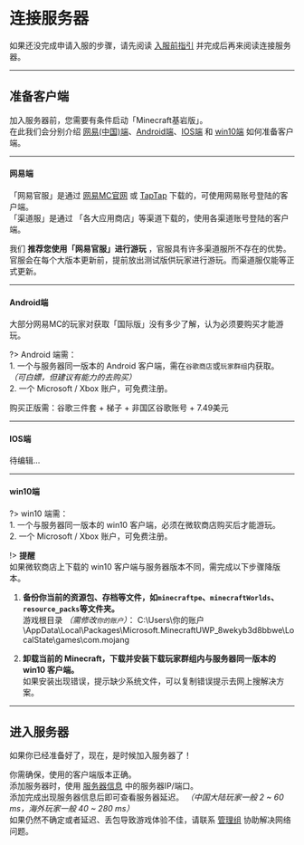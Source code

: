 <!-- guide/link -->

# 连接服务器

如果还没完成申请入服的步骤，请先阅读 [入服前指引](guide/apply) 并完成后再来阅读连接服务器。

---

## 准备客户端

加入服务器前，您需要有条件启动「Minecraft基岩版」。<br/>
在此我们会分别介绍 [网易(中国)端](guide/join?id=网易端)、[Android端](guide/join?id=android端)、[IOS端](guide/join?id=ios端) 和 [win10端](guide/join?id=win10端) 如何准备客户端。

---

#### 网易端

「网易官服」是通过 [网易MC官网](http://mc.163.com) 或 [TapTap](https://www.taptap.com/app/43639) 下载的，可使用网易账号登陆的客户端。<br/>
「渠道服」是通过 「各大应用商店」等渠道下载的，使用各渠道账号登陆的客户端。

我们 **推荐您使用「网易官服」进行游玩** ，官服具有许多渠道服所不存在的优势。 <br/>
官服会在每个大版本更新前，提前放出测试版供玩家进行游玩。而渠道服仅能等正式更新。

---

#### Android端

 大部分网易MC的玩家对获取「国际版」没有多少了解，认为必须要购买才能游玩。
 
?> Android 端需：<br/>
    1. 一个与服务器同一版本的 Android 客户端，需在`谷歌商店`或`玩家群组`内获取。 *（可白嫖，但建议有能力的去购买）* <br/>
    2. 一个 Microsoft / Xbox 账户，可免费注册。

购买正版需：谷歌三件套 + 梯子 + 非国区谷歌账号 + 7.49美元

---

#### IOS端

待编辑...

---

#### win10端

?> win10 端需：<br/>
    1. 一个与服务器同一版本的 win10 客户端，必须在微软商店购买后才能游玩。<br/>
    2. 一个 Microsoft / Xbox 账户，可免费注册。

!> **提醒** <br/>
如果微软商店上下载的 win10 客户端与服务器版本不同，需完成以下步骤降版本。

1. **备份你当前的资源包、存档等文件，如`minecraftpe`、`minecraftWorlds`、`resource_packs`等文件夹。** <br/>
 游戏根目录 *（需修改`你的账户`）*：
C:\Users\你的账户\AppData\Local\Packages\Microsoft.MinecraftUWP_8wekyb3d8bbwe\LocalState\games\com.mojang

1. **卸载当前的 Minecraft，下载并安装下载玩家群组内与服务器同一版本的 win10 客户端。** <br/>
如果安装出现错误，提示缺少系统文件，可以复制错误提示去网上搜解决方案。

---

## 进入服务器

如果你已经准备好了，现在，是时候加入服务器了！<br/>

你需确保，使用的客户端版本正确。<br/>
添加服务器时，使用 [服务器信息](notice/server) 中的服务器IP/端口。<br/>
添加完成出现服务器信息后即可查看服务器延迟。 *（中国大陆玩家一般 2 ~ 60 ms，海外玩家一般 40 ~ 280 ms）* <br/>
如果仍然不确定或者延迟、丢包导致游戏体验不佳，请联系 [管理组]() 协助解决网络问题。 